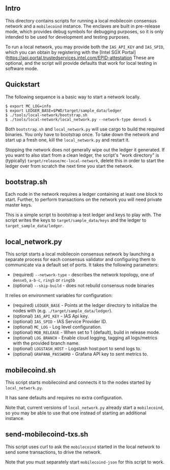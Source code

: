 ## Intro

This directory contains scripts for running a local mobilecoin consensus network and a `mobilecoind` instance.
The enclaves are built in pre-release mode, which provides debug symbols for debugging purposes, so it is only intended to be used for development and testing purposes.

To run a local network, you may provide both the `IAS_API_KEY` and `IAS_SPID`, which you can obtain by registering with the [Intel SGX Portal](https://api.portal.trustedservices.intel.com/EPID-attestation
These are optional, and the script will provide defaults that work for local testing in software mode.

## Quickstart

The following sequence is a basic way to start a network locally.

```
$ export MC_LOG=info
$ export LEDGER_BASE=$PWD/target/sample_data/ledger
$ ./tools/local-network/bootstrap.sh
$ ./tools/local-network/local_network.py --network-type dense5 &
```

Both `bootstrap.sh` and `local_network.py` will use cargo to build the required binaries.
You only have to bootstrap once. To take down the network and start up a fresh one,
kill the `local_network.py` and restart it.

Stopping the network does not generally wipe out the ledger it generated.
If you want to also start from a clean ledger, the script's "work directory" is (typically) `target/release/mc-local-network`,
delete this in order to start the ledger over from scratch the next time you start the network.

## bootstrap.sh

Each node in the network requires a ledger containing at least one block to start. Further, to perform transactions on the network you will
need private master keys.

This is a simple script to bootstrap a test ledger and keys to play with. The script writes the keys to `target/sample_data/keys` and the ledger to `target_sample_data/ledger`.

## local_network.py

This script starts a local mobilecoin consensus network by launching a separate process for each consensus validator and configuring them to communicate via a default set of ports. It takes the following parameters:

- (required) `--network-type` - describes the network topology, one of `dense5`, `a-b-c`, `ring5` or `ring5b`
- (optional) `--skip-build` - does not rebuild consensus node binaries

It relies on environment variables for configuration:

- (required) `LEDGER_BASE` - Points at the ledger directory to initialize the nodes with (e.g. `./target/sample_data/ledger`).
- (optional) `IAS_API_KEY` - IAS Api key.
- (optional) `IAS_SPID` - IAS Service Provider ID.
- (optional) `MC_LOG` - Log level configuration.
- (optional) `MOB_RELEASE` - When set to 1 (default), build in release mode.
- (optional) `LOG_BRANCH` - Enable cloud logging, tagging all logs/metrics with the provided branch name.
- (optional) `LOGSTASH_HOST` - Logstash host:port to send logs to.
- (optional) `GRAFANA_PASSWORD` - Grafana API key to sent metrics to.

## mobilecoind.sh

This script starts mobilecoind and connects it to the nodes started by `local_network.py`.

It has sane defaults and requires no extra configuration.

Note that, current versions of `local_network.py` already start a `mobilecoind`, so you may
be able to use that one instead of starting an additional instance.

## send-mobilecoind-txs.sh

This script uses curl to ask the `mobilecoind` started in the local network to send some transactions, to drive the network.

Note that you must separately start `mobilecoind-json` for this script to work.
